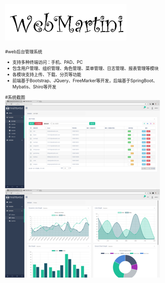 ![Image](https://github.com/bytegriffin/WebMartini/blob/master/src/main/resources/static/images/webmaritni2.gif)
===================================  

#web后台管理系统 
* 支持多种终端访问：手机、PAD、PC
* 包含用户管理、组织管理、角色管理、菜单管理、日志管理、报表管理等模块
* 各模块支持上传、下载、分页等功能
* 前端基于Bootstrap、JQuery、FreeMarker等开发，后端基于SpringBoot、Mybatis、Shiro等开发

#系统截图
![Image](https://github.com/bytegriffin/WebMartini/blob/master/src/main/resources/static/images/screen1.png)
![Image](https://github.com/bytegriffin/WebMartini/blob/master/src/main/resources/static/images/screen2.png)
